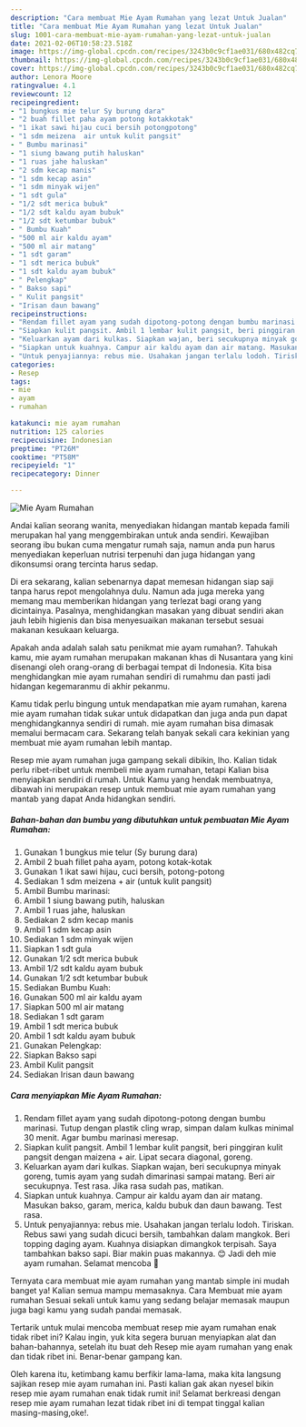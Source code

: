```yaml
---
description: "Cara membuat Mie Ayam Rumahan yang lezat Untuk Jualan"
title: "Cara membuat Mie Ayam Rumahan yang lezat Untuk Jualan"
slug: 1001-cara-membuat-mie-ayam-rumahan-yang-lezat-untuk-jualan
date: 2021-02-06T10:58:23.518Z
image: https://img-global.cpcdn.com/recipes/3243b0c9cf1ae031/680x482cq70/mie-ayam-rumahan-foto-resep-utama.jpg
thumbnail: https://img-global.cpcdn.com/recipes/3243b0c9cf1ae031/680x482cq70/mie-ayam-rumahan-foto-resep-utama.jpg
cover: https://img-global.cpcdn.com/recipes/3243b0c9cf1ae031/680x482cq70/mie-ayam-rumahan-foto-resep-utama.jpg
author: Lenora Moore
ratingvalue: 4.1
reviewcount: 12
recipeingredient:
- "1 bungkus mie telur Sy burung dara"
- "2 buah fillet paha ayam potong kotakkotak"
- "1 ikat sawi hijau cuci bersih potongpotong"
- "1 sdm meizena  air untuk kulit pangsit"
- " Bumbu marinasi"
- "1 siung bawang putih haluskan"
- "1 ruas jahe haluskan"
- "2 sdm kecap manis"
- "1 sdm kecap asin"
- "1 sdm minyak wijen"
- "1 sdt gula"
- "1/2 sdt merica bubuk"
- "1/2 sdt kaldu ayam bubuk"
- "1/2 sdt ketumbar bubuk"
- " Bumbu Kuah"
- "500 ml air kaldu ayam"
- "500 ml air matang"
- "1 sdt garam"
- "1 sdt merica bubuk"
- "1 sdt kaldu ayam bubuk"
- " Pelengkap"
- " Bakso sapi"
- " Kulit pangsit"
- "Irisan daun bawang"
recipeinstructions:
- "Rendam fillet ayam yang sudah dipotong-potong dengan bumbu marinasi. Tutup dengan plastik cling wrap, simpan dalam kulkas minimal 30 menit. Agar bumbu marinasi meresap."
- "Siapkan kulit pangsit. Ambil 1 lembar kulit pangsit, beri pinggiran kulit pangsit dengan maizena + air. Lipat secara diagonal, goreng."
- "Keluarkan ayam dari kulkas. Siapkan wajan, beri secukupnya minyak goreng, tumis ayam yang sudah dimarinasi sampai matang. Beri air secukupnya. Test rasa. Jika rasa sudah pas, matikan."
- "Siapkan untuk kuahnya. Campur air kaldu ayam dan air matang. Masukan bakso, garam, merica, kaldu bubuk dan daun bawang. Test rasa."
- "Untuk penyajiannya: rebus mie. Usahakan jangan terlalu lodoh. Tiriskan. Rebus sawi yang sudah dicuci bersih, tambahkan dalam mangkok. Beri topping daging ayam. Kuahnya disiapkan dimangkok terpisah. Saya tambahkan bakso sapi. Biar makin puas makannya. 😊 Jadi deh mie ayam rumahan. Selamat mencoba 🙏"
categories:
- Resep
tags:
- mie
- ayam
- rumahan

katakunci: mie ayam rumahan 
nutrition: 125 calories
recipecuisine: Indonesian
preptime: "PT26M"
cooktime: "PT58M"
recipeyield: "1"
recipecategory: Dinner

---
```



![Mie Ayam Rumahan](https://img-global.cpcdn.com/recipes/3243b0c9cf1ae031/680x482cq70/mie-ayam-rumahan-foto-resep-utama.jpg)

Andai kalian seorang wanita, menyediakan hidangan mantab kepada famili merupakan hal yang menggembirakan untuk anda sendiri. Kewajiban seorang ibu bukan cuma mengatur rumah saja, namun anda pun harus menyediakan keperluan nutrisi terpenuhi dan juga hidangan yang dikonsumsi orang tercinta harus sedap.

Di era  sekarang, kalian sebenarnya dapat memesan hidangan siap saji tanpa harus repot mengolahnya dulu. Namun ada juga mereka yang memang mau memberikan hidangan yang terlezat bagi orang yang dicintainya. Pasalnya, menghidangkan masakan yang dibuat sendiri akan jauh lebih higienis dan bisa menyesuaikan makanan tersebut sesuai makanan kesukaan keluarga. 



Apakah anda adalah salah satu penikmat mie ayam rumahan?. Tahukah kamu, mie ayam rumahan merupakan makanan khas di Nusantara yang kini disenangi oleh orang-orang di berbagai tempat di Indonesia. Kita bisa menghidangkan mie ayam rumahan sendiri di rumahmu dan pasti jadi hidangan kegemaranmu di akhir pekanmu.

Kamu tidak perlu bingung untuk mendapatkan mie ayam rumahan, karena mie ayam rumahan tidak sukar untuk didapatkan dan juga anda pun dapat menghidangkannya sendiri di rumah. mie ayam rumahan bisa dimasak memalui bermacam cara. Sekarang telah banyak sekali cara kekinian yang membuat mie ayam rumahan lebih mantap.

Resep mie ayam rumahan juga gampang sekali dibikin, lho. Kalian tidak perlu ribet-ribet untuk membeli mie ayam rumahan, tetapi Kalian bisa menyiapkan sendiri di rumah. Untuk Kamu yang hendak membuatnya, dibawah ini merupakan resep untuk membuat mie ayam rumahan yang mantab yang dapat Anda hidangkan sendiri.

<!--inarticleads1-->

##### Bahan-bahan dan bumbu yang dibutuhkan untuk pembuatan Mie Ayam Rumahan:

1. Gunakan 1 bungkus mie telur (Sy burung dara)
1. Ambil 2 buah fillet paha ayam, potong kotak-kotak
1. Gunakan 1 ikat sawi hijau, cuci bersih, potong-potong
1. Sediakan 1 sdm meizena + air (untuk kulit pangsit)
1. Ambil  Bumbu marinasi:
1. Ambil 1 siung bawang putih, haluskan
1. Ambil 1 ruas jahe, haluskan
1. Sediakan 2 sdm kecap manis
1. Ambil 1 sdm kecap asin
1. Sediakan 1 sdm minyak wijen
1. Siapkan 1 sdt gula
1. Gunakan 1/2 sdt merica bubuk
1. Ambil 1/2 sdt kaldu ayam bubuk
1. Gunakan 1/2 sdt ketumbar bubuk
1. Sediakan  Bumbu Kuah:
1. Gunakan 500 ml air kaldu ayam
1. Siapkan 500 ml air matang
1. Sediakan 1 sdt garam
1. Ambil 1 sdt merica bubuk
1. Ambil 1 sdt kaldu ayam bubuk
1. Gunakan  Pelengkap:
1. Siapkan  Bakso sapi
1. Ambil  Kulit pangsit
1. Sediakan Irisan daun bawang




<!--inarticleads2-->

##### Cara menyiapkan Mie Ayam Rumahan:

1. Rendam fillet ayam yang sudah dipotong-potong dengan bumbu marinasi. Tutup dengan plastik cling wrap, simpan dalam kulkas minimal 30 menit. Agar bumbu marinasi meresap.
1. Siapkan kulit pangsit. Ambil 1 lembar kulit pangsit, beri pinggiran kulit pangsit dengan maizena + air. Lipat secara diagonal, goreng.
1. Keluarkan ayam dari kulkas. Siapkan wajan, beri secukupnya minyak goreng, tumis ayam yang sudah dimarinasi sampai matang. Beri air secukupnya. Test rasa. Jika rasa sudah pas, matikan.
1. Siapkan untuk kuahnya. Campur air kaldu ayam dan air matang. Masukan bakso, garam, merica, kaldu bubuk dan daun bawang. Test rasa.
1. Untuk penyajiannya: rebus mie. Usahakan jangan terlalu lodoh. Tiriskan. Rebus sawi yang sudah dicuci bersih, tambahkan dalam mangkok. Beri topping daging ayam. Kuahnya disiapkan dimangkok terpisah. Saya tambahkan bakso sapi. Biar makin puas makannya. 😊 Jadi deh mie ayam rumahan. Selamat mencoba 🙏




Ternyata cara membuat mie ayam rumahan yang mantab simple ini mudah banget ya! Kalian semua mampu memasaknya. Cara Membuat mie ayam rumahan Sesuai sekali untuk kamu yang sedang belajar memasak maupun juga bagi kamu yang sudah pandai memasak.

Tertarik untuk mulai mencoba membuat resep mie ayam rumahan enak tidak ribet ini? Kalau ingin, yuk kita segera buruan menyiapkan alat dan bahan-bahannya, setelah itu buat deh Resep mie ayam rumahan yang enak dan tidak ribet ini. Benar-benar gampang kan. 

Oleh karena itu, ketimbang kamu berfikir lama-lama, maka kita langsung sajikan resep mie ayam rumahan ini. Pasti kalian gak akan nyesel bikin resep mie ayam rumahan enak tidak rumit ini! Selamat berkreasi dengan resep mie ayam rumahan lezat tidak ribet ini di tempat tinggal kalian masing-masing,oke!.


